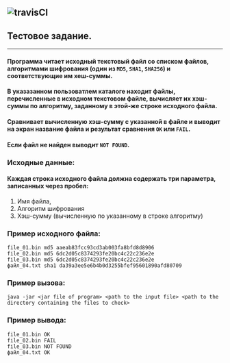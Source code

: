 ## ![travisCI](https://travis-ci.com/nickbeam/veeam.qa.dev.hash.svg?branch=master)
## Тестовое задание.
___

#### Программа читает исходный текстовый файл со списком файлов, алгоритмами шифрования (один из `MD5`, `SHA1`, `SHA256`) и соответствующие им хеш-суммы.
#### В указазанном пользоватлем каталоге находит файлы, перечисленные в исходном текстовом файле, вычисляет их хэш-суммы по алгоритму, заданному в этой-же строке исходного файла.
#### Сравнивает вычисленную хэш-сумму с указанной в файле и выводит на экран название файла и результат сравнения `OK` или `FAIL`.
#### Если файл не найден выводит `NOT FOUND`.

### Исходные данные:
#### Каждая строка исходного файла должна содержать три параметра, записанных через пробел: 
1. Имя файла, 
2. Алгоритм шифрования 
3. Хэш-сумму (вычисленную по указанному в строке алгоритму)

### Пример исходного файла:
```
file_01.bin md5 aaeab83fcc93cd3ab003fa8bfd8d8906
file_02.bin md5 6dc2d05c8374293fe20bc4c22c236e2e
file_03.bin md5 6dc2d05c8374293fe20bc4c22c236e2e
файл_04.txt sha1 da39a3ee5e6b4b0d3255bfef95601890afd80709
```

### Пример вызова:
`java -jar <jar file of program> <path to the input file> <path to the directory containing the files to check>`


### Пример вывода:
```
file_01.bin OK
file_02.bin FAIL
file_03.bin NOT FOUND
файл_04.txt OK
```
